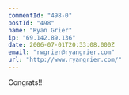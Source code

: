 ```yaml
---
commentId: "498-0"
postId: "498"
name: "Ryan Grier"
ip: "69.142.89.136"
date: 2006-07-01T20:33:08.000Z
email: "rwgrier@ryangrier.com"
url: "http://www.ryangrier.com/"
---
```

<p>Congrats!!</p>